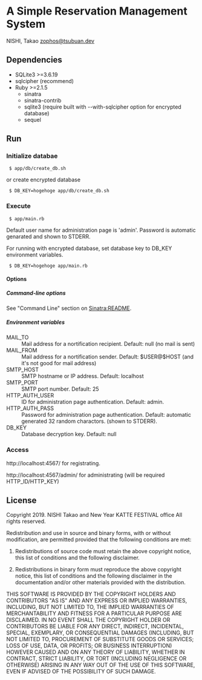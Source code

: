 # A Simple Reservation Management System

NISHI, Takao <zophos@tsubuan.dev>

## Dependencies

 + SQLite3 >=3.6.19
 + sqlcipher (recommend)
 + Ruby >=2.1.5
   + sinatra
   + sinatra-contrib
   + sqlite3 (require built with --with-sqlcipher option for encrypted database)
   + sequel

## Run

### Initialize databae

~~~
 $ app/db/create_db.sh
~~~

or create encrypted database

~~~
 $ DB_KEY=hogehoge app/db/create_db.sh
~~~

### Execute

~~~
 $ app/main.rb
~~~

Default user name for administration page is 'admin'.
Password is automatic genarated and shown to STDERR.


For running with encrypted database, set database key to DB_KEY environment variables.

~~~
 $ DB_KEY=hogehoge app/main.rb
~~~

#### Options

##### Command-line options

See "Command Line" section on [Sinatra:README](http://sinatrarb.com/intro.html).

##### Environment variables

<dl>
<dt>MAIL_TO</dt>
<dd>Mail address for a nortification recipient. Default: null (no mail is sent)</dd>

<dt>MAIL_FROM</dt>
<dd>Mail address for a nortification sender. Default: $USER@$HOST (and it's not good for mail address)</dd>

<dt>SMTP_HOST</dt>
<dd>SMTP hostname or IP address. Default: localhost</dd>

<dt>SMTP_PORT</dt>
<dd>SMTP port number. Default: 25</dd>

<dt>HTTP_AUTH_USER</dt>
<dd>ID for administration page authentication. Default: admin.</dd>

<dt>HTTP_AUTH_PASS</dt>
<dd>Password for administration page authentication. Default: automatic generated 32 random charactors. (shown to STDERR).</dd>

<dt>DB_KEY</dt>
<dd>Database decryption key. Default: null</dd>
</dl>

### Access

http://localhost:4567/ for registrating.

http://localhost:4567/admin/ for administrating (will be required HTTP_ID/HTTP_KEY)


## License

Copyright 2019. NISHI Takao and New Year KATTE FESTIVAL office
All rights reserved.

Redistribution and use in source and binary forms, with or without modification, are permitted provided that the following conditions are met:

1. Redistributions of source code must retain the above copyright notice, this list of conditions and the following disclaimer.

2. Redistributions in binary form must reproduce the above copyright notice, this list of conditions and the following disclaimer in the documentation and/or other materials provided with the distribution.

THIS SOFTWARE IS PROVIDED BY THE COPYRIGHT HOLDERS AND CONTRIBUTORS "AS IS" AND ANY EXPRESS OR IMPLIED WARRANTIES, INCLUDING, BUT NOT LIMITED TO, THE IMPLIED WARRANTIES OF MERCHANTABILITY AND FITNESS FOR A PARTICULAR PURPOSE ARE DISCLAIMED. IN NO EVENT SHALL THE COPYRIGHT HOLDER OR CONTRIBUTORS BE LIABLE FOR ANY DIRECT, INDIRECT, INCIDENTAL, SPECIAL, EXEMPLARY, OR CONSEQUENTIAL DAMAGES (INCLUDING, BUT NOT LIMITED TO, PROCUREMENT OF SUBSTITUTE GOODS OR SERVICES; LOSS OF USE, DATA, OR PROFITS; OR BUSINESS INTERRUPTION) HOWEVER CAUSED AND ON ANY THEORY OF LIABILITY, WHETHER IN CONTRACT, STRICT LIABILITY, OR TORT (INCLUDING NEGLIGENCE OR OTHERWISE) ARISING IN ANY WAY OUT OF THE USE OF THIS SOFTWARE, EVEN IF ADVISED OF THE POSSIBILITY OF SUCH DAMAGE.
